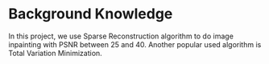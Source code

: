 # Background Knowledge
In this project, we use Sparse Reconstruction algorithm to do image inpainting with PSNR between 25 and 40. Another popular used algorithm is Total Variation Minimization.
